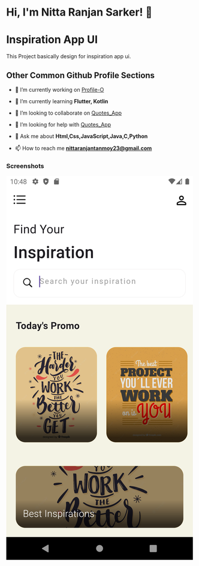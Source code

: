 # Hi, I'm Nitta Ranjan Sarker! 👋



# Inspiration App UI

This Project basically design for inspiration app ui.


## Other Common Github Profile Sections
- 🔭 I’m currently working on [Profile-O](https://github.com/nitta02/profile_app)

- 🌱 I’m currently learning **Flutter, Kotlin**

- 👯 I’m looking to collaborate on [Quotes_App](https://github.com/nitta02/Quotes_App)

- 🤝 I’m looking for help with [Quotes_App](https://github.com/nitta02/Quotes_App)

- 💬 Ask me about **Html,Css,JavaScript,Java,C,Python**

- 📫 How to reach me **nittaranjantanmoy23@gmail.com**
### Screenshots
![Screen](images/ss.png)

<!-- # GIF
![inspiration app ui](https://github.com/nitta02/Inspiration_App_UI/assets/110607962/bf961a53-2c6c-4b4f-a02f-f80a859aa653) -->




